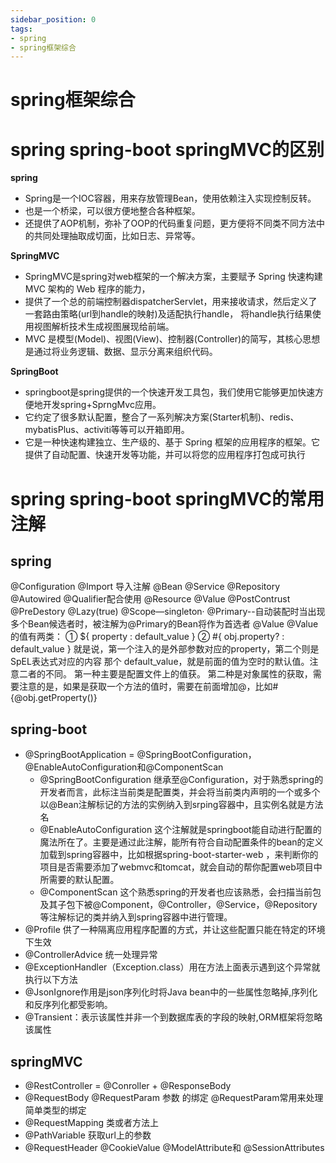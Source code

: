 ```yaml
---
sidebar_position: 0
tags:
- spring
- spring框架综合
---
```


# spring框架综合

# spring spring-boot springMVC的区别
**spring**
- Spring是一个IOC容器，用来存放管理Bean，使用依赖注入实现控制反转。
- 也是一个桥梁，可以很方便地整合各种框架。
- 还提供了AOP机制，弥补了OOP的代码重复问题，更方便将不同类不同方法中的共同处理抽取成切面，比如日志、异常等。

**SpringMVC**
- SpringMVC是spring对web框架的一个解决方案，主要赋予 Spring 快速构建 MVC 架构的 Web 程序的能力， 
- 提供了一个总的前端控制器dispatcherServlet，用来接收请求，然后定义了一套路由策略(url到handle的映射)及适配执行handle， 将handle执行结果使用视图解析技术生成视图展现给前端。
- MVC 是模型(Model)、视图(View)、控制器(Controller)的简写，其核心思想是通过将业务逻辑、数据、显示分离来组织代码。 

**SpringBoot**
- springboot是spring提供的一个快速开发工具包，我们使用它能够更加快速方便地开发spring+SprngMvc应用。
- 它约定了很多默认配置，整合了一系列解决方案(Starter机制)、redis、mybatisPlus、activiti等等可以开箱即用。
- 它是一种快速构建独立、生产级的、基于 Spring 框架的应用程序的框架。它提供了自动配置、快速开发等功能，并可以将您的应用程序打包成可执行

# spring spring-boot springMVC的常用注解
## spring
@Configuration
@Import 导入注解
@Bean @Service @Repository
@Autowired @Qualifier配合使用
@Resource
@Value
@PostContrust @PreDestory
@Lazy(true)
@Scope—singleton·
@Primary--自动装配时当出现多个Bean候选者时，被注解为@Primary的Bean将作为首选者
@Value
@Value的值有两类：
① ${ property : default_value }
② #{ obj.property? : default_value }
就是说，第一个注入的是外部参数对应的property，第二个则是SpEL表达式对应的内容
那个 default_value，就是前面的值为空时的默认值。注意二者的不同。
第一种主要是配置文件上的值获。
第二种是对象属性的获取，需要注意的是，如果是获取一个方法的值时，需要在前面增加@，比如#{@obj.getProperty()}

## spring-boot
- @SpringBootApplication = @SpringBootConfiguration，@EnableAutoConfiguration和@ComponentScan 
  - @SpringBootConfiguration 继承至@Configuration，对于熟悉spring的开发者而言，此标注当前类是配置类，并会将当前类内声明的一个或多个以@Bean注解标记的方法的实例纳入到srping容器中，且实例名就是方法名
  - @EnableAutoConfiguration 这个注解就是springboot能自动进行配置的魔法所在了。主要是通过此注解，能所有符合自动配置条件的bean的定义加载到spring容器中，比如根据spring-boot-starter-web ，来判断你的项目是否需要添加了webmvc和tomcat，就会自动的帮你配置web项目中所需要的默认配置。 
  - @ComponentScan 这个熟悉spring的开发者也应该熟悉，会扫描当前包及其子包下被@Component，@Controller，@Service，@Repository等注解标记的类并纳入到spring容器中进行管理。
- @Profile 供了一种隔离应用程序配置的方式，并让这些配置只能在特定的环境下生效
- @ControllerAdvice 统一处理异常
- @ExceptionHandler（Exception.class）用在方法上面表示遇到这个异常就执行以下方法
- @JsonIgnore作用是json序列化时将Java bean中的一些属性忽略掉,序列化和反序列化都受影响。 
- @Transient：表示该属性并非一个到数据库表的字段的映射,ORM框架将忽略该属性


## springMVC

- @RestController = @Conroller + @ResponseBody
- @RequestBody @RequestParam 参数 的绑定 @RequestParam常用来处理简单类型的绑定
- @RequestMapping 类或者方法上
- @PathVariable 获取url上的参数
- @RequestHeader  @CookieValue @ModelAttribute和 @SessionAttributes
